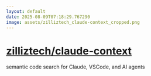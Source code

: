 ```yaml
---
layout: default
date: 2025-08-09T07:18:29.767290
image: assets/zilliztech_claude-context_cropped.png
---
```


# [zilliztech/claude-context](https://github.com/zilliztech/claude-context)

semantic code search for Claude, VSCode, and AI agents
